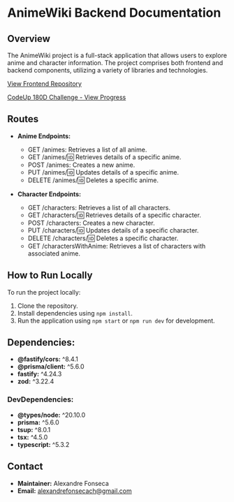 # AnimeWiki Backend Documentation

## Overview

The AnimeWiki project is a full-stack application that allows users to explore anime and character information. The project comprises both frontend and backend components, utilizing a variety of libraries and technologies.

[View Frontend Repository](https://github.com/alefnsc/react-anime-wiki-web)

[CodeUp 180D Challenge - View Progress](https://github.com/alefnsc/CodeUp-180D/blob/main/180-days-of-code/log.md)

## Routes

- **Anime Endpoints:**

  - GET /animes: Retrieves a list of all anime.
  - GET /animes/:id: Retrieves details of a specific anime.
  - POST /animes: Creates a new anime.
  - PUT /animes/:id: Updates details of a specific anime.
  - DELETE /animes/:id: Deletes a specific anime.

- **Character Endpoints:**
  - GET /characters: Retrieves a list of all characters.
  - GET /characters/:id: Retrieves details of a specific character.
  - POST /characters: Creates a new character.
  - PUT /characters/:id: Updates details of a specific character.
  - DELETE /characters/:id: Deletes a specific character.
  - GET /charactersWithAnime: Retrieves a list of characters with associated anime.

## How to Run Locally

To run the project locally:

1. Clone the repository.
2. Install dependencies using `npm install`.
3. Run the application using `npm start` or `npm run dev` for development.

## Dependencies:

- **@fastify/cors:** ^8.4.1
- **@prisma/client:** ^5.6.0
- **fastify:** ^4.24.3
- **zod:** ^3.22.4

### DevDependencies:

- **@types/node:** ^20.10.0
- **prisma:** ^5.6.0
- **tsup:** ^8.0.1
- **tsx:** ^4.5.0
- **typescript:** ^5.3.2

## Contact

- **Maintainer:** Alexandre Fonseca
- **Email:** alexandrefonsecach@gmail.com
